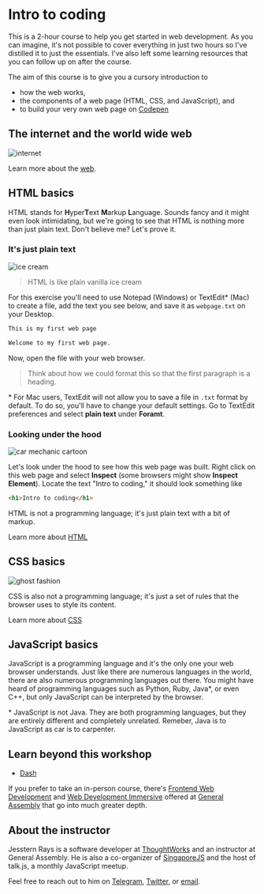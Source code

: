 # Intro to coding

This is a 2-hour course to help you get started in web development. As you can imagine, it's not possible to cover everything in just two hours so I've distilled it to just the essentials. I've also left some learning resources that you can follow up on after the course. 

The aim of this course is to give you a cursory introduction to

- how the web works,
- the components of a web page (HTML, CSS, and JavaScript), and
- to build your very own web page on [Codepen](https://codepen.io)

## The internet and the world wide web

![internet](https://waiukuelearning.wikispaces.com/file/view/books-internet.gif/126751571/books-internet.gif)

Learn more about the [web](http://marksheet.io/introduction.html).

## HTML basics

HTML stands for **H**yper**T**ext **M**arkup **L**anguage. Sounds fancy and it might even look intimidating, but we're going to see that HTML is nothing more than just plain text. Don't believe me? Let's prove it. 

### It's just plain text

![ice cream](https://s-media-cache-ak0.pinimg.com/originals/b8/7f/46/b87f462cdbe064a17e17022605cf0a98.jpg)

> HTML is like plain vanilla ice cream

For this exercise you'll need to use Notepad (Windows) or TextEdit\* (Mac) to create a file, add the text you see below, and save it as `webpage.txt` on your Desktop.

```txt
This is my first web page

Welcome to my first web page.
```

Now, open the file with your web browser.

> Think about how we could format this so that the first paragraph is a heading.

\* For Mac users, TextEdit will not allow you to save a file in `.txt` format by default. To do so, you'll have to change your default settings. Go to TextEdit preferences and select **plain text** under **Foramt**.

### Looking under the hood

![car mechanic cartoon](https://i.imgur.com/XVSzNmL.jpg)

Let's look under the hood to see how this web page was built. Right click on this web page and select **Inspect** (some browsers might show **Inspect Element**). Locate the text "Intro to coding," it should look something like

```html
<h1>Intro to coding</h1>
```

HTML is not a programming language; it's just plain text with a bit of markup.

Learn more about [HTML](http://marksheet.io/html-basics.html)

## CSS basics

![ghost fashion](https://b3.burst.zone/wp-content/uploads/2014/10/Ghost-Fashions-1-750x6271.png)

CSS is also not a programming language; it's just a set of rules that the browser uses to style its content.

Learn more about [CSS](http://marksheet.io/css-basics.html)

## JavaScript basics

JavaScript is a programming language and it's the only one your web browser understands. Just like there are numerous languages in the world, there are also numerous programming languages out there. You might have heard of programming languages such as Python, Ruby, Java\*, or even C++, but only JavaScript can be interpreted by the browser. 

\* JavaScript is not Java. They are both programming languages, but they are entirely different and completely unrelated. Remeber, Java is to JavaScript as car is to carpenter. 

## Learn beyond this workshop

- [Dash](https://dash.generalassemb.ly/)

If you prefer to take an in-person course, there's [Frontend Web Development](https://generalassemb.ly/education/front-end-web-development) and [Web Development Immersive](https://generalassemb.ly/education/web-development-immersive) offered at [General Assembly](https://generalassemb.ly/) that go into much greater depth.

## About the instructor

Jesstern Rays is a software developer at [ThoughtWorks](https://thoughtworks.com) and an instructor at General Assembly. He is also a co-organizer of [SingaporeJS](https://www.meetup.com/Singapore-JS/) and the host of talk.js, a monthly JavaScript meetup.

Feel free to reach out to him on [Telegram](https://t.me/jsstrn), [Twitter](https://twitter.com/jsstrn), or [email](mailto:jessternrays+intro-to-coding@gmail.com?subject=[Intro%20to%20coding]&body=Hi%20Jesstern,).
